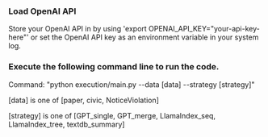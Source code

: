 ### Load OpenAI API 

Store your OpenAI API in by using 'export OPENAI_API_KEY="your-api-key-here"' or set the OpenAI API key as an environment variable in your system log. 

### Execute the following command line to run the code. 

Command: "python execution/main.py --data [data] --strategy [strategy]"

[data] is one of [paper, civic, NoticeViolation]

[strategy] is one of [GPT_single, GPT_merge, LlamaIndex_seq, LlamaIndex_tree, textdb_summary]

